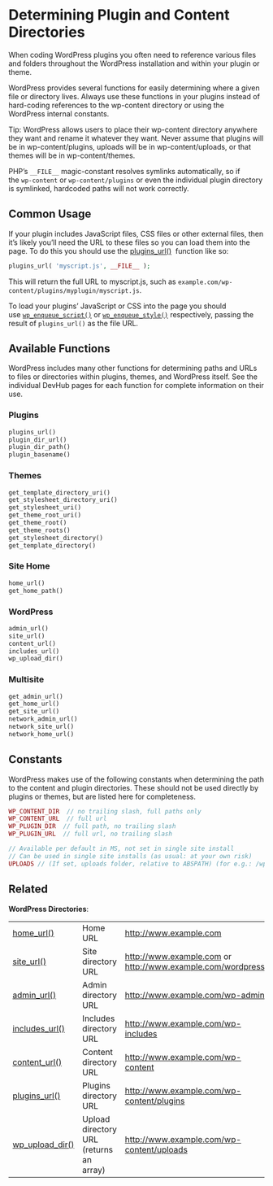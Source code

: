 # Determining Plugin and Content Directories

When coding WordPress plugins you often need to reference various files and folders throughout the WordPress installation and within your plugin or theme.

WordPress provides several functions for easily determining where a given file or directory lives. Always use these functions in your plugins instead of hard-coding references to the wp-content directory or using the WordPress internal constants.

Tip: WordPress allows users to place their wp-content directory anywhere they want and rename it whatever they want. Never assume that plugins will be in wp-content/plugins, uploads will be in wp-content/uploads, or that themes will be in wp-content/themes.

PHP’s `__FILE__` magic-constant resolves symlinks automatically, so if the `wp-content` or `wp-content/plugins` or even the individual plugin directory is symlinked, hardcoded paths will not work correctly.

## Common Usage

If your plugin includes JavaScript files, CSS files or other external files, then it’s likely you’ll need the URL to these files so you can load them into the page. To do this you should use the [](https://developer.wordpress.org/reference/functions/plugins_url/)[plugins\_url()](https://developer.wordpress.org/reference/functions/plugins_url/)  function like so:

```php
plugins_url( 'myscript.js', __FILE__ );
```

This will return the full URL to myscript.js, such as `example.com/wp-content/plugins/myplugin/myscript.js`.

To load your plugins’ JavaScript or CSS into the page you should use [`wp_enqueue_script()`](https://developer.wordpress.org/reference/functions/wp_enqueue_script/) or [`wp_enqueue_style()`](https://developer.wordpress.org/reference/functions/wp_enqueue_style/) respectively, passing the result of `plugins_url()` as the file URL.

## Available Functions

WordPress includes many other functions for determining paths and URLs to files or directories within plugins, themes, and WordPress itself. See the individual DevHub pages for each function for complete information on their use.

### Plugins

```php
plugins_url()
plugin_dir_url()
plugin_dir_path()
plugin_basename()
```

### Themes

```php
get_template_directory_uri()
get_stylesheet_directory_uri()
get_stylesheet_uri()
get_theme_root_uri()
get_theme_root()
get_theme_roots()
get_stylesheet_directory()
get_template_directory()
```

### Site Home

```php
home_url()
get_home_path()
```

### WordPress

```php
admin_url()
site_url()
content_url()
includes_url()
wp_upload_dir()
```

### Multisite

```php
get_admin_url()
get_home_url()
get_site_url()
network_admin_url()
network_site_url()
network_home_url()
```

## Constants

WordPress makes use of the following constants when determining the path to the content and plugin directories. These should not be used directly by plugins or themes, but are listed here for completeness.

```php
WP_CONTENT_DIR  // no trailing slash, full paths only
WP_CONTENT_URL  // full url 
WP_PLUGIN_DIR  // full path, no trailing slash
WP_PLUGIN_URL  // full url, no trailing slash

// Available per default in MS, not set in single site install
// Can be used in single site installs (as usual: at your own risk)
UPLOADS // (If set, uploads folder, relative to ABSPATH) (for e.g.: /wp-content/uploads)
```

## Related

****WordPress Directories****:

<table><tbody><tr><td><a href="https://developer.wordpress.org/reference/functions/home_url/"></a><a href="https://developer.wordpress.org/reference/functions/home_url/" rel="function">home_url()</a></td><td>Home URL</td><td><a href="http://www.example.com">http://www.example.com</a></td></tr><tr><td><a href="https://developer.wordpress.org/reference/functions/site_url/"></a><a href="https://developer.wordpress.org/reference/functions/site_url/" rel="function">site_url()</a></td><td>Site directory URL</td><td><a href="http://www.example.com">http://www.example.com</a> or <a href="http://www.example.com/wordpress">http://www.example.com/wordpress</a></td></tr><tr><td><a href="https://developer.wordpress.org/reference/functions/admin_url/"></a><a href="https://developer.wordpress.org/reference/functions/admin_url/" rel="function">admin_url()</a></td><td>Admin directory URL</td><td><a href="http://www.example.com/wp-admin">http://www.example.com/wp-admin</a></td></tr><tr><td><a href="https://developer.wordpress.org/reference/functions/includes_url/"></a><a href="https://developer.wordpress.org/reference/functions/includes_url/" rel="function">includes_url()</a></td><td>Includes directory URL</td><td><a href="http://www.example.com/wp-includes">http://www.example.com/wp-includes</a></td></tr><tr><td><a href="https://developer.wordpress.org/reference/functions/content_url/"></a><a href="https://developer.wordpress.org/reference/functions/content_url/" rel="function">content_url()</a></td><td>Content directory URL</td><td><a href="http://www.example.com/wp-content">http://www.example.com/wp-content</a></td></tr><tr><td><a href="https://developer.wordpress.org/reference/functions/plugins_url/"></a><a href="https://developer.wordpress.org/reference/functions/plugins_url/" rel="function">plugins_url()</a></td><td>Plugins directory URL</td><td><a href="http://www.example.com/wp-content/plugins">http://www.example.com/wp-content/plugins</a></td></tr><tr><td><a href="https://developer.wordpress.org/reference/functions/wp_upload_dir/"></a><a href="https://developer.wordpress.org/reference/functions/wp_upload_dir/" rel="function">wp_upload_dir()</a></td><td>Upload directory URL (returns an array)</td><td><a href="http://www.example.com/wp-content/uploads">http://www.example.com/wp-content/uploads</a></td></tr></tbody></table>